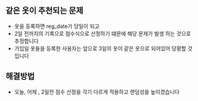 ## 같은 옷이 추천되는 문제
- 옷을 등록하면 reg_date가 당일이 되고
- 2일 전까지의 기록으로 점수식으로 산정하기 떄문에 해당 문제가 발생 하는 것으로 추정합니다
- 가입일 옷들을 등록한 사용자는 앞으로 3일의 옷이 같은 옷으로 되어있어 당황할 것입니다

## 해결방법 
- 오늘, 어제 , 2일전 점수 산정을 각기 다르게 적용하고 랜덤성을 높이겠습니다
